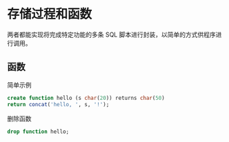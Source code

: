 # 存储过程和函数

两者都能实现将完成特定功能的多条 SQL 脚本进行封装，以简单的方式供程序进行调用。

## 函数

简单示例

```sql
create function hello (s char(20)) returns char(50) 
return concat('hello, ', s, '!');
```

删除函数

```sql
drop function hello;
```

## 

